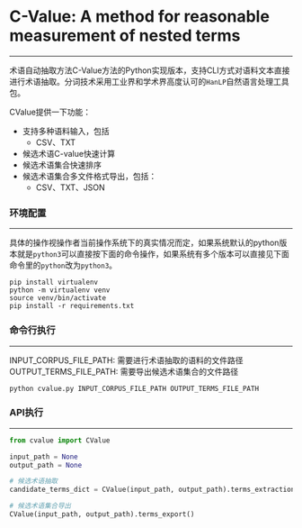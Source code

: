 # C-Value: A method for reasonable measurement of nested terms

-----

术语自动抽取方法C-Value方法的Python实现版本，支持CLI方式对语料文本直接进行术语抽取。分词技术采用工业界和学术界高度认可的`HanLP`自然语言处理工具包。

CValue提供一下功能：

* 支持多种语料输入，包括
    * CSV、TXT
* 候选术语C-value快速计算
* 候选术语集合快速排序
* 候选术语集合多文件格式导出，包括：
    * CSV、TXT、JSON

### 环境配置

-----

具体的操作视操作者当前操作系统下的真实情况而定，如果系统默认的python版本就是`python3`可以直接按下面的命令操作，如果系统有多个版本可以直接见下面命令里的`python`改为`python3`。

```shell
pip install virtualenv
python -m virtualenv venv
source venv/bin/activate
pip install -r requirements.txt
```

### 命令行执行

-----

INPUT_CORPUS_FILE_PATH: 需要进行术语抽取的语料的文件路径 OUTPUT_TERMS_FILE_PATH: 需要导出候选术语集合的文件路径

```shell
python cvalue.py INPUT_CORPUS_FILE_PATH OUTPUT_TERMS_FILE_PATH
```

### API执行

-----

```python
from cvalue import CValue

input_path = None
output_path = None

# 候选术语抽取
candidate_terms_dict = CValue(input_path, output_path).terms_extraction()

# 候选术语集合导出
CValue(input_path, output_path).terms_export()
```